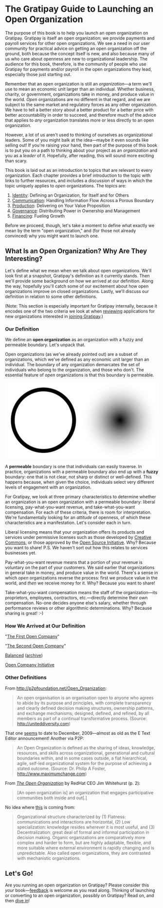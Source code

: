 # The Gratipay Guide to Launching an Open Organization

The purpose of this book is to help you launch an open organization on Gratipay. Gratipay is itself an open organization; we provide payments and payroll services for other open organizations. We see a need in our user community for practical advice on getting an open organization off the ground, both because the concept itself is new, and also because many of us who care about openness are new to organizational leadership. The audience for this book, therefore, is the community of people who use Gratipay for payments and/or payroll in the open organizations they lead, especially those just starting out.

Remember that an open organization is still an *organization*—a term we'll use to mean an economic unit larger than an individual. Whether business, charity, or government, organizations take in money, and produce value in the world. *Open* organizations are no different in that regard, and we are subject to the same market and regulatory forces as any other organization. We have to tell a better story about a better product for a better price with better accountability in order to succeed, and therefore much of the advice that applies to *any* organization translates more or less directly to an open organization.

However, a lot of us aren't used to thinking of ourselves as organizational leaders. Some of you might balk at the idea—maybe it even sounds like selling out! If you're raising your hand, then part of the purpose of this book is to put you on a path to thinking about your project as an *organization* and you as a *leader* of it. Hopefully, after reading, this will sound more exciting than scary.

This book is laid out as an introduction to topics that are relevant to every organization. Each chapter provides a brief introduction to the topic with links to further resources, and includes a discussion of ways in which the topic uniquely applies to *open* organizations. The topics are:

 1. [Identity](identity.md): Defining an Organization, for Itself and for Others
 2. [Communication](communication.md): Handling Information Flow Across a Porous Boundary
 3. [Production](production.md): Delivering on Your Value Proposition
 4. [Governance](governance.md): Distributing Power in Ownership and Management
 5. [Financing](financing.md): Fueling Growth

Before we proceed, though, let's take a moment to define what exactly we mean by the term "open organization," and (for those not already convinced) why you might want to launch one.


## What Is an Open Organization? Why Are They Interesting?

Let's define what we mean when we talk about open organizations. We'll look first at a snapshot, Gratipay's definition as it currently stands. Then we'll provide some background on how we arrived at our definition. Along the way, hopefully you'll catch some of our excitement about how open organizations improve on closed organizations. Lastly, we'll discuss our definition in relation to some other definitions.

(Note: This section is especially important for Gratipay internally, because it encodes one of the two criteria we look at when [reviewing](http://inside.gratipay.com/howto/review-teams) applications for new organizations interested in [joining Gratipay](https://gratipay.com/new).)


### Our Definition

We define an **open organization** as an organization with a fuzzy and permeable boundary. Let's unpack that.

Open organizations (as we've already pointed out) are a subset of organizations, which we've defined as any economic unit larger than an individual. The boundary of any organization demarcates the set of individuals who belong to the organization, and those who don't. The essential feature of *open* organizations is that this boundary is permeable.

![](boundaries.svg)

A **permeable** boundary is one that individuals can easily traverse. In practice, organizations with a permeable boundary also end up with a **fuzzy** boundary: one that is not clear, not sharp or distinct or well-defined. This happens because, when given the choice, individuals select very different levels of engagement with an organization.

For Gratipay, we look at three primary characteristics to determine whether an organization is an open organization with a permeable boundary: liberal licensing, pay-what-you-want revenue, and take-what-you-want compensation. For each of these criteria, there is room for interpretation. We're fundamentally looking for an *attitude* of openness, of which these characteristics are a manifestation. Let's consider each in turn.

Liberal licensing means that your organization offers its products and services under permissive licenses such as those developed by [Creative Commons](https://creativecommons.org/), or those approved by the [Open Source Initiative](https://opensource.org/). Why? Because you want to share! P.S. We haven't sort out how this relates to services businesses yet.

Pay-what-you-want revenue means that a portion of your revenue is voluntary on the part of your customers. We said earlier that organizations in general take in money, and produce value in the world. There's a sense in which *open* organizations reverse the process: first we produce value in the world, and *then* we receive money for it. Why? Because you want to share!

Take-what-you-want compensation means the staff of the organization—its proprietors, employees, contractors, etc.—directly determine their own compensation. No-one decides anyone else's salary, whether through performance reviews or other algorithmic determinations. Why? Because sharing is great! :-)

### How We Arrived at Our Definition

"[The First Open Company](http://blog.gittip.com/post/26350459746/the-first-open-company/)"

"[The Second Open Company](https://gratipay.news/the-second-open-company-4cbab7ca1a47)"

[Balanced](https://www.balancedpayments.com/open) ([archive](http://archive.is/DNR8l))

[Open Company Initiative](http://www.opencompany.org/)

### Other Definitions

From http://p2pfoundation.net/Open_Organization:

> An open organisation is an organisation open to anyone who agrees to abide by its purpose and principles, with complete transparency and clearly defined decision making structures, ownership patterns, and exchange mechanisms; designed, defined, and refined, by all members as part of a continual transformative process. (Source: http://uniteddiversity.com)

That one [seems](http://www.transitiontownbrixton.org/2009/12/definition-of-an-open-organisation/) to date to December, 2009—almost as old as the E Text Editor announcement! Another via P2P:

> An Open Organization is defined as the sharing of ideas, knowledge, resources, and skills across organizational, generational and cultural boundaries within, and in some cases outside, a flat hierarchical, agile, self-led organizational system for the purpose of achieving a stated outcome. (Source: Dr. Philip A Foster, http://www.maximumchange.com)

From [*The Open Organization*](https://opensource.com/resources/what-open-organization) by RedHat CEO Jim Whitehurst (p. 2):

> [An open organization is] an organization that engages participative communities both inside and out[.]

No idea where [this](http://www.businessdictionary.com/definition/organic-organization.html) is coming from:

> Organizational structure characterized by (1) Flatness: communications and interactions are horizontal, (2) Low specialization: knowledge resides wherever it is most useful, and (3) Decentralization: great deal of formal and informal participation in decision making. Organic organizations are comparatively more complex and harder to form, but are highly adaptable, flexible, and more suitable where external environment is rapidly changing and is unpredictable. Also called open organizations, they are contrasted with mechanistic organizations.

## Let's Go!

Are you running an open organization on Gratipay? Please consider this *your* book—[feedback](https://github.com/gratipay/guide/issues/new) is welcome as you read along. Thinking of launching or converting to an open organization, possibly on Gratipay? Read on, and then [dive in](https://gratipay.com/new)!